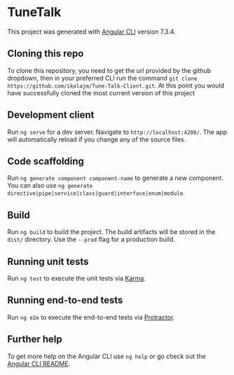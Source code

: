 # TuneTalk

This project was generated with [Angular CLI](https://github.com/angular/angular-cli) version 7.3.4.

## Cloning this repo
To clone this repository, you need to get the url provided by the github dropdown, then in your preferred CLI run the command `git clone https://github.com/ikolajm/Tune-Talk-Client.git`.  At this point you would have successfully cloned the most current version of this project

## Development client

Run `ng serve` for a dev server. Navigate to `http://localhost:4200/`. The app will automatically reload if you change any of the source files.

## Code scaffolding

Run `ng generate component component-name` to generate a new component. You can also use `ng generate directive|pipe|service|class|guard|interface|enum|module`.

## Build

Run `ng build` to build the project. The build artifacts will be stored in the `dist/` directory. Use the `--prod` flag for a production build.

## Running unit tests

Run `ng test` to execute the unit tests via [Karma](https://karma-runner.github.io).

## Running end-to-end tests

Run `ng e2e` to execute the end-to-end tests via [Protractor](http://www.protractortest.org/).

## Further help

To get more help on the Angular CLI use `ng help` or go check out the [Angular CLI README](https://github.com/angular/angular-cli/blob/master/README.md).
